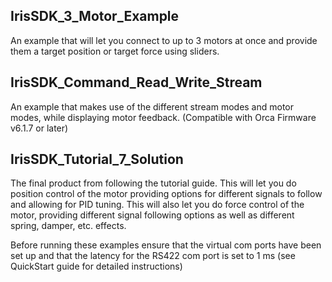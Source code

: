 ## IrisSDK_3_Motor_Example

An example that will let you connect to up to 3 motors at once and provide them a target position or target force using sliders.

## IrisSDK_Command_Read_Write_Stream

An example that makes use of the different stream modes and motor modes, while displaying motor feedback. (Compatible with Orca Firmware v6.1.7 or later)

## IrisSDK_Tutorial_7_Solution

The final product from following the tutorial guide.
This will let you do position control of the motor providing options for different signals to follow and allowing for PID tuning.
This will also let you do force control of the motor, providing different signal following options as well as different spring, damper, etc. effects.



Before running these examples ensure that the virtual com ports have been set up and that the latency for the RS422 com port is set to 1 ms (see QuickStart guide for detailed instructions)

